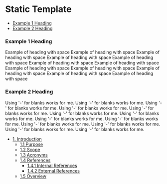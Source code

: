 # Static Template

- [Example 1 Heading](###Example%201%20Heading)
- [Example 2 Heading](###Example-2-Heading)

### Example 1 Heading

Example of heading with space
Example of heading with space
Example of heading with space
Example of heading with space
Example of heading with space
Example of heading with space
Example of heading with space
Example of heading with space
Example of heading with space
Example of heading with space
Example of heading with space
Example of heading with space

### Example 2 Heading

Using '-' for blanks works for me.
Using '-' for blanks works for me.
Using '-' for blanks works for me.
Using '-' for blanks works for me.
Using '-' for blanks works for me.
Using '-' for blanks works for me.
Using '-' for blanks works for me.
Using '-' for blanks works for me.
Using '-' for blanks works for me.
Using '-' for blanks works for me.
Using '-' for blanks works for me.
Using '-' for blanks works for me.
Using '-' for blanks works for me.

- [1. Introduction](#1-introduction)
  - [1.1 Purpose](#11-purpose)
  - [1.2 Scope](#12-scope)
  - [1.3 Acronyms](#13-acronyms)
  - [1.4 References](#14-references)
    - [1.4.1 Internal References](#141-internal-references)
    - [1.4.2 External References](#142-external-references)
  - [1.5 Overview](#15-overview)
